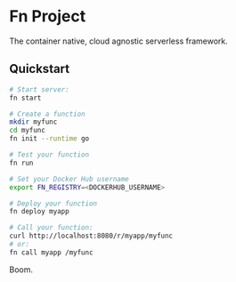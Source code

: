 # Fn Project

The container native, cloud agnostic serverless framework.

## Quickstart

```sh
# Start server:
fn start

# Create a function
mkdir myfunc
cd myfunc
fn init --runtime go

# Test your function
fn run

# Set your Docker Hub username
export FN_REGISTRY=<DOCKERHUB_USERNAME>

# Deploy your function
fn deploy myapp

# Call your function:
curl http://localhost:8080/r/myapp/myfunc
# or:
fn call myapp /myfunc
```

Boom.
